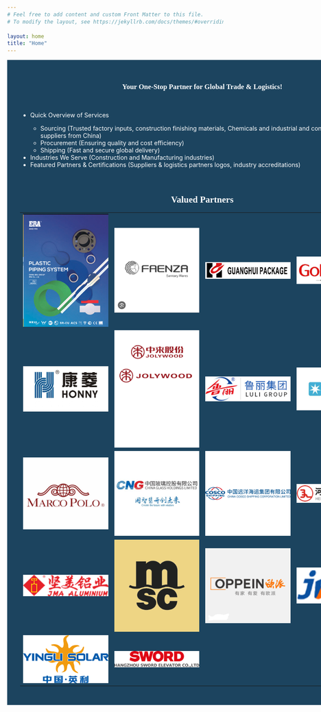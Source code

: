 ```yaml
---
# Feel free to add content and custom Front Matter to this file.
# To modify the layout, see https://jekyllrb.com/docs/themes/#overriding-theme-defaults

layout: home
title: "Home"
---
```

<div style="background-color:#1c445f;width:850px;color:white;padding: 30px;">
<span>
<h3 style="font-family: 'Verdana';color:white;text-align:center;"> Your One-Stop Partner for Global Trade & Logistics! </h3>
</span>
<br>
<div class="post-content" style="color:white;">
<ul>
    <li>Quick Overview of Services</li>
    <ul>
    <li>Sourcing (Trusted factory inputs, construction finishing materials, Chemicals and industrial and construction machinery suppliers from China)</li>
    <li>Procurement (Ensuring quality and cost efficiency)</li>
    <li>Shipping (Fast and secure global delivery)</li>
    </ul>
    <li>Industries We Serve (Construction and Manufacturing industries)</li>
    <li>Featured Partners & Certifications (Suppliers & logistics partners logos, industry accreditations)</li>
    </ul>
</div>

<br>
<div style="background-color:#1c445f;">
<span>
<h2 style="font-family: 'Verdana';color:white;text-align:center;">Valued Partners </h2>
</span>
<span>
<table>
<tr>
<td><img src="/images/ERA plastic fittings.jpg" alt="" width="200px"/></td>
<td><img src="/images/Faenza sanitary wares .jpg" alt="" width="200px"/></td>
<td><img src="/images/Flexible packaging .jpg" alt="" width="200px"/></td>
<td><img src="/images/Goldea interior doors.jpg" alt="" width="200px"/></td>
</tr>
<tr  style="background-color:#1c445f;">
<td><img src="/images/Honny Gensets .jpg" alt="" width="200px"/></td>
<td><img src="/images/Jolywood-Solar.jpg" alt="" width="200px"/></td>
<td><img src="/images/Luli wooden boards .jpg" alt="" width="200px"/></td>
<td><img src="/images/MAERSK SHIPPING Lines.jpg" alt="" width="200px"/></td>
</tr>
<tr>
<td><img src="/images/Marco Polo tiles.jpg" alt="" width="200px"/></td>
<td><img src="/images/Sheet glass.jpg" alt="" width="200px"/></td>
<td><img src="/images/COSCO Shipping Lines.png" alt="" width="200px"/></td>
<td><img src="/images/GI plumbing fittings .png" alt="" width="200px"/></td>
</tr>
<tr  style="background-color:#1c445f;">
<td><img src="/images/JMA ALUMINUM .png" alt="" width="200px"/></td>
<td><img src="/images/MSC shipping Line.png" alt="" width="200px"/></td>
<td><img src="/images/Oppien cabinets & Closets.png" alt="" width="200px"/></td>
<td><img src="/images/Plastic extrusion machinery .png" alt="" width="200px"/></td>
</tr>
<tr>
<td><img src="/images/Solar.png" alt="" width="200px"/></td>
<td><img src="/images/SWORD Elevators.webp" alt="" width="200px"/></td>
</tr>
</table>
</span>

</div>
